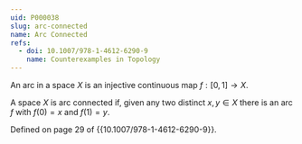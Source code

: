 ```yaml
---
uid: P000038
slug: arc-connected
name: Arc Connected
refs:
  - doi: 10.1007/978-1-4612-6290-9
    name: Counterexamples in Topology
---
```

An arc in a space $X$ is an injective continuous map $f:[0,1] \rightarrow X$.

A space $X$ is arc connected if, given any two distinct $x,y \in X$ there is an arc $f$ with $f(0)=x$ and $f(1)=y$.

Defined on page 29 of {{10.1007/978-1-4612-6290-9}}.
